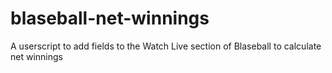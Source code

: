 # blaseball-net-winnings
A userscript to add fields to the Watch Live section of Blaseball to calculate net winnings
